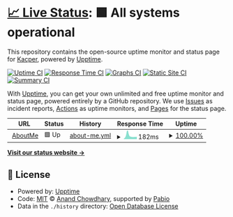 # [📈 Live Status](https://KacperPilkowski.github.io/aboutme-upptime): <!--live status--> **🟩 All systems operational**

This repository contains the open-source uptime monitor and status page for [Kacper](http://kacperpilkowski.com/), powered by [Upptime](https://github.com/upptime/upptime).

[![Uptime CI](https://github.com/KacperPilkowski/aboutme-upptime/workflows/Uptime%20CI/badge.svg)](https://github.com/KacperPilkowski/aboutme-upptime/actions?query=workflow%3A%22Uptime+CI%22)
[![Response Time CI](https://github.com/KacperPilkowski/aboutme-upptime/workflows/Response%20Time%20CI/badge.svg)](https://github.com/KacperPilkowski/aboutme-upptime/actions?query=workflow%3A%22Response+Time+CI%22)
[![Graphs CI](https://github.com/KacperPilkowski/aboutme-upptime/workflows/Graphs%20CI/badge.svg)](https://github.com/KacperPilkowski/aboutme-upptime/actions?query=workflow%3A%22Graphs+CI%22)
[![Static Site CI](https://github.com/KacperPilkowski/aboutme-upptime/workflows/Static%20Site%20CI/badge.svg)](https://github.com/KacperPilkowski/aboutme-upptime/actions?query=workflow%3A%22Static+Site+CI%22)
[![Summary CI](https://github.com/KacperPilkowski/aboutme-upptime/workflows/Summary%20CI/badge.svg)](https://github.com/KacperPilkowski/aboutme-upptime/actions?query=workflow%3A%22Summary+CI%22)

With [Upptime](https://upptime.js.org), you can get your own unlimited and free uptime monitor and status page, powered entirely by a GitHub repository. We use [Issues](https://github.com/KacperPilkowski/aboutme-upptime/issues) as incident reports, [Actions](https://github.com/KacperPilkowski/aboutme-upptime/actions) as uptime monitors, and [Pages](https://KacperPilkowski.github.io/aboutme-upptime) for the status page.

<!--start: status pages-->
<!-- This summary is generated by Upptime (https://github.com/upptime/upptime) -->
<!-- Do not edit this manually, your changes will be overwritten -->
<!-- prettier-ignore -->
| URL | Status | History | Response Time | Uptime |
| --- | ------ | ------- | ------------- | ------ |
| <img alt="" src="https://icons.duckduckgo.com/ip3/www.kacperpilkowski.com.ico" height="13"> [AboutMe](https://www.kacperpilkowski.com/en) | 🟩 Up | [about-me.yml](https://github.com/KacperPilkowski/aboutme-upptime/commits/HEAD/history/about-me.yml) | <details><summary><img alt="Response time graph" src="./graphs/about-me/response-time-week.png" height="20"> 182ms</summary><br><a href="https://KacperPilkowski.github.io/aboutme-upptime/history/about-me"><img alt="Response time 226" src="https://img.shields.io/endpoint?url=https%3A%2F%2Fraw.githubusercontent.com%2FKacperPilkowski%2Faboutme-upptime%2FHEAD%2Fapi%2Fabout-me%2Fresponse-time.json"></a><br><a href="https://KacperPilkowski.github.io/aboutme-upptime/history/about-me"><img alt="24-hour response time 120" src="https://img.shields.io/endpoint?url=https%3A%2F%2Fraw.githubusercontent.com%2FKacperPilkowski%2Faboutme-upptime%2FHEAD%2Fapi%2Fabout-me%2Fresponse-time-day.json"></a><br><a href="https://KacperPilkowski.github.io/aboutme-upptime/history/about-me"><img alt="7-day response time 182" src="https://img.shields.io/endpoint?url=https%3A%2F%2Fraw.githubusercontent.com%2FKacperPilkowski%2Faboutme-upptime%2FHEAD%2Fapi%2Fabout-me%2Fresponse-time-week.json"></a><br><a href="https://KacperPilkowski.github.io/aboutme-upptime/history/about-me"><img alt="30-day response time 134" src="https://img.shields.io/endpoint?url=https%3A%2F%2Fraw.githubusercontent.com%2FKacperPilkowski%2Faboutme-upptime%2FHEAD%2Fapi%2Fabout-me%2Fresponse-time-month.json"></a><br><a href="https://KacperPilkowski.github.io/aboutme-upptime/history/about-me"><img alt="1-year response time 226" src="https://img.shields.io/endpoint?url=https%3A%2F%2Fraw.githubusercontent.com%2FKacperPilkowski%2Faboutme-upptime%2FHEAD%2Fapi%2Fabout-me%2Fresponse-time-year.json"></a></details> | <details><summary><a href="https://KacperPilkowski.github.io/aboutme-upptime/history/about-me">100.00%</a></summary><a href="https://KacperPilkowski.github.io/aboutme-upptime/history/about-me"><img alt="All-time uptime 100.00%" src="https://img.shields.io/endpoint?url=https%3A%2F%2Fraw.githubusercontent.com%2FKacperPilkowski%2Faboutme-upptime%2FHEAD%2Fapi%2Fabout-me%2Fuptime.json"></a><br><a href="https://KacperPilkowski.github.io/aboutme-upptime/history/about-me"><img alt="24-hour uptime 100.00%" src="https://img.shields.io/endpoint?url=https%3A%2F%2Fraw.githubusercontent.com%2FKacperPilkowski%2Faboutme-upptime%2FHEAD%2Fapi%2Fabout-me%2Fuptime-day.json"></a><br><a href="https://KacperPilkowski.github.io/aboutme-upptime/history/about-me"><img alt="7-day uptime 100.00%" src="https://img.shields.io/endpoint?url=https%3A%2F%2Fraw.githubusercontent.com%2FKacperPilkowski%2Faboutme-upptime%2FHEAD%2Fapi%2Fabout-me%2Fuptime-week.json"></a><br><a href="https://KacperPilkowski.github.io/aboutme-upptime/history/about-me"><img alt="30-day uptime 100.00%" src="https://img.shields.io/endpoint?url=https%3A%2F%2Fraw.githubusercontent.com%2FKacperPilkowski%2Faboutme-upptime%2FHEAD%2Fapi%2Fabout-me%2Fuptime-month.json"></a><br><a href="https://KacperPilkowski.github.io/aboutme-upptime/history/about-me"><img alt="1-year uptime 100.00%" src="https://img.shields.io/endpoint?url=https%3A%2F%2Fraw.githubusercontent.com%2FKacperPilkowski%2Faboutme-upptime%2FHEAD%2Fapi%2Fabout-me%2Fuptime-year.json"></a></details>

<!--end: status pages-->

[**Visit our status website →**](https://KacperPilkowski.github.io/aboutme-upptime)

## 📄 License

- Powered by: [Upptime](https://github.com/upptime/upptime)
- Code: [MIT](./LICENSE) © [Anand Chowdhary](https://anandchowdhary.com), supported by [Pabio](https://pabio.com)
- Data in the `./history` directory: [Open Database License](https://opendatacommons.org/licenses/odbl/1-0/)
